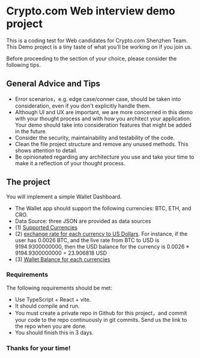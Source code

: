 
# Crypto.com Web interview demo project

This is a coding test for Web candidates for Crypto.com Shenzhen Team. This Demo project is a tiny taste of what you'll be working on if you join us.

Before proceeding to the section of your choice, please consider the following tips.

## General Advice and Tips

- Error scenarios，e.g. edge case/conner case, should be taken into consideration, even if you don't explicitly handle them.
- Although UI and UX are important, we are more concerned in this demo with your thought process and with how you architect your application. Your demo should take into consideration features that might be added in the future.
- Consider the security, maintainability and testability of the code.
- Clean the file project structure and remove any unused methods. This shows attention to detail.
- Be opinionated regarding any architecture you use and take your time to make it a reflection of your thought process.

## The project

You will implement a simple Wallet Dashboard.

- The Wallet app should support the following currencies: BTC, ETH, and CRO.
- Data Source: three JSON are provided as data sources
- (1) [Supported Currencies](json/currencies-json.md)
- (2) [exchange rate for each currency to US Dollars](json/live-rates-json.md). For instance, if the user has 0.0026 BTC, and the live rate from BTC to USD is 9194.9300000000, then the USD balance for the currency is 0.0026 \* 9194.9300000000 = 23.906818 USD
- (3) [Wallet Balance for each currencies](json/wallet-balance-json.md)

### Requirements

The following requirements should be met:

- Use TypeScript + React + vite.
- It should compile and run.
- You must create a private repo in Github for this project，and commit your code to the repo continuously in git commits. Send us the link to the repo when you are done.
- You should finish this in 3 days.

### Thanks for your time!